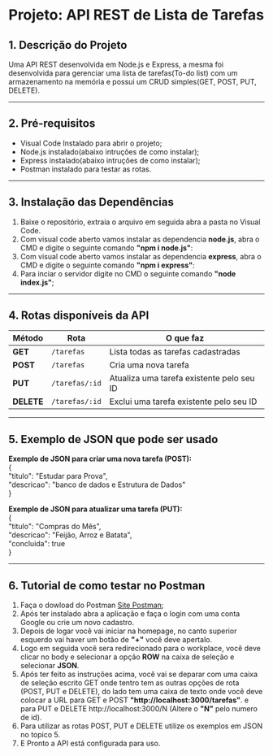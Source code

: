 # Projeto: API REST de Lista de Tarefas

## 1. Descrição do Projeto
Uma API REST desenvolvida em Node.js e Express, a mesma foi desenvolvida para gerenciar uma lista de tarefas(To-do list) com um armazenamento na memória
e possui um CRUD simples(GET, POST, PUT, DELETE).

---

## 2. Pré-requisitos
- Visual Code Instalado para abrir o projeto;
- Node.js instalado(abaixo intruções de como instalar);
- Express instalado(abaixo intruções de como instalar);
- Postman instalado para testar as rotas.

---

## 3. Instalação das Dependências
1. Baixe o repositório, extraia o arquivo em seguida abra a pasta no Visual Code.
2. Com visual code aberto vamos instalar as dependencia **node.js**, abra o CMD e digite o seguinte comando **"npm i node.js"**:
3. Com visual code aberto vamos instalar as dependencia **express**, abra o CMD e digite o seguinte comando **"npm i express"**:
4. Para inciar o servidor digite no CMD o seguinte comando **"node index.js"**;

---

## 4. Rotas disponíveis da API

| **Método** |**Rota**        |**O que faz**                                                  |
| ---------- | -------------- | ------------------------------------------------------------- |
| **GET**    | `/tarefas`     | Lista todas as tarefas cadastradas                            |
| **POST**   | `/tarefas`     | Cria uma nova tarefa                                          |
| **PUT**    | `/tarefas/:id` | Atualiza uma tarefa existente pelo seu ID                     |
| **DELETE** | `/tarefas/:id` | Exclui uma tarefa existente pelo seu ID                       |

---

## 5. Exemplo de JSON que pode ser usado  
**Exemplo de JSON para criar uma nova tarefa (POST):**   
{  
  "titulo": "Estudar para Prova",  
  "descricao": "banco de dados e Estrutura de Dados"  
}  

**Exemplo de JSON para atualizar uma tarefa (PUT):**  
{  
 "titulo": "Compras do Mês",  
 "descricao": "Feijão, Arroz e Batata",   
 "concluida": true  
}  

---
## 6. Tutorial de como testar no Postman
1. Faça o dowload do Postman <a href="https://www.postman.com/downloads/">Site Postman</a>;
2. Após ter instalado abra a aplicação e faça o login com uma conta Google ou crie um novo cadastro.
3. Depois de logar você vai iniciar na homepage, no canto superior esquerdo vai haver um botão de **"+"** você deve apertalo.
4. Logo em seguida você sera redirecionado para o workplace, você deve clicar no body e selecionar a opção **ROW** na caixa de seleção e selecionar **JSON**.
5. Após ter feito as instruções acima, você vai se deparar com uma caixa de seleção escrito GET onde tentro tem as outras opções de rota (POST, PUT e DELETE), do lado tem uma caixa de texto onde você deve colocar a URL para GET e POST **"http://localhost:3000/tarefas"**. e para PUT e DELETE http://localhost:3000/N (Altere o **"N"** pelo numero de id).
6. Para utilizar as rotas POST, PUT e DELETE utilize os exemplos em JSON no topico 5. 
7. E Pronto a API está configurada para uso.

